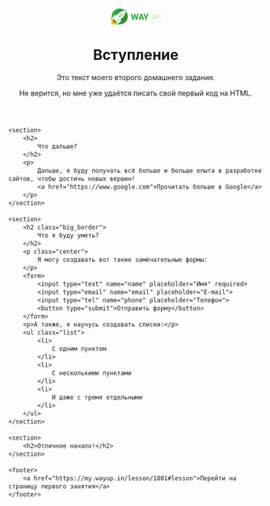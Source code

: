 <!DOCTYPE html>
<html lang="en">

<head>
    <meta charset="UTF-8">
    <meta http-equiv="X-UA-Compatible" content="IE=edge">
    <meta name="viewport" content="width=device-width, initial-scale=1.0">
    <link rel="stylesheet" href="css/styles.css">
    <title>Untitled</title>
</head>

<body>
    <header>
        <img src="img/1650998594_wpdmn_logo.jpeg" alt="WayUp" width="101" height="33">
        <h1>
            Вступление
        </h1>
        <div class="block">
            <p class="first">
                Это текст моего второго домашнего задания.
            </p>
        </div>
        <p class="second">
            Не верится, но мне уже удаётся писать свой <span> первый код на HTML.</span>
        </p>
    </header>

    <section>
        <h2>
            Что дальше?
        </h2>
        <p>
            Дальше, я буду получать всё больше и больше опыта в разработке сайтов, чтобы достичь новых вершин!
            <a href="https://www.google.com">Прочитать больше в Google</a>
        </p>
    </section>

    <section>
        <h2 class="big_border">
            Что я буду уметь?
        </h2>
        <p class="center">
            Я могу создавать вот такие замечательные формы:
        </p>
        <form>
            <input type="text" name="name" placeholder="Имя" required>
            <input type="email" name="email" placeholder="E-mail">
            <input type="tel" name="phone" placeholder="Телефон">
            <button type="submit">Отправить форму</button>
        </form>
        <p>А также, я научусь создавать списки:</p>
        <ul class="list">
            <li>
                С одним пунктом
            </li>
            <li>
                С несколькими пунктами
            </li>
            <li>
                И даже с тремя отдельными
            </li>
        </ul>
    </section>

    <section>
        <h2>Отличное начало!</h2>
    </section>

    <footer>
        <a href="https://my.wayup.in/lesson/1801#lesson">Перейти на страницу первого занятия</a>
    </footer>
</body>

</html>
